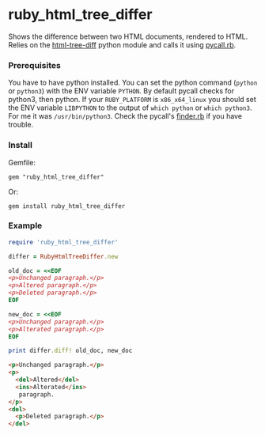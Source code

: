 # ruby_html_tree_differ

Shows the difference between two HTML documents, rendered to HTML. Relies on the [html-tree-diff](https://github.com/christian-oudard/htmltreediff/) python module and calls it using [pycall.rb](https://github.com/mrkn/pycall.rb).

### Prerequisites

You have to have python installed. You can set the python command (`python` or `python3`) with the ENV variable `PYTHON`. By default pycall checks for python3, then python. If your `RUBY_PLATFORM` is `x86_x64_linux` you should set the ENV variable `LIBPYTHON` to the output of `which python` or `which python3`. For me it was `/usr/bin/python3`. Check the pycall's [finder.rb](https://github.com/mrkn/pycall.rb/blob/master/lib/pycall/libpython/finder.rb) if you have trouble.

### Install

Gemfile:
```
gem "ruby_html_tree_differ"
```

Or:
```
gem install ruby_html_tree_differ
```

### Example

```ruby
require 'ruby_html_tree_differ'

differ = RubyHtmlTreeDiffer.new

old_doc = <<EOF
<p>Unchanged paragraph.</p>
<p>Altered paragraph.</p>
<p>Deleted paragraph.</p>
EOF

new_doc = <<EOF
<p>Unchanged paragraph.</p>
<p>Alterated paragraph.</p>
EOF

print differ.diff! old_doc, new_doc
```

```html
<p>Unchanged paragraph.</p>
<p>
  <del>Altered</del>
  <ins>Alterated</ins>
   paragraph.
</p>
<del>
  <p>Deleted paragraph.</p>
</del>
```
